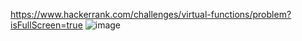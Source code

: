 https://www.hackerrank.com/challenges/virtual-functions/problem?isFullScreen=true
![image](https://user-images.githubusercontent.com/65951872/182020452-87c53e13-a5c8-4b77-9252-bc7bddcea6dd.png)
